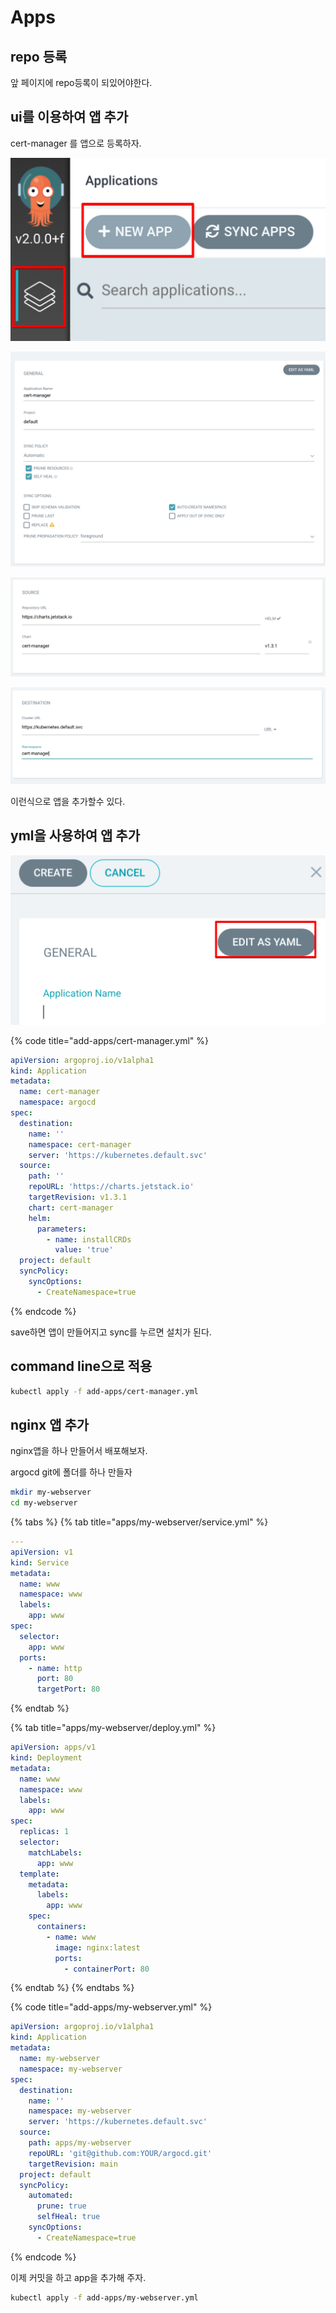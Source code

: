 # Apps

## repo 등록

앞 페이지에 repo등록이 되있어야한다.

## ui를 이용하여 앱 추가

cert-manager 를 앱으로 등록하자.

![](../.gitbook/assets/argocd-apps-01.png)

![](../.gitbook/assets/argocd-apps-02.png)

![](../.gitbook/assets/argocd-apps-03.png)

![](../.gitbook/assets/argocd-apps-04.png)

이런식으로 앱을 추가할수 있다.

## yml을 사용하여 앱 추가

![](../.gitbook/assets/argocd-apps-05.png)

{% code title="add-apps/cert-manager.yml" %}
```yaml
apiVersion: argoproj.io/v1alpha1
kind: Application
metadata:
  name: cert-manager
  namespace: argocd
spec:
  destination:
    name: ''
    namespace: cert-manager
    server: 'https://kubernetes.default.svc'
  source:
    path: ''
    repoURL: 'https://charts.jetstack.io'
    targetRevision: v1.3.1
    chart: cert-manager
    helm:
      parameters:
        - name: installCRDs
          value: 'true'
  project: default
  syncPolicy:
    syncOptions:
      - CreateNamespace=true
```
{% endcode %}

save하면 앱이 만들어지고 sync를 누르면 설치가 된다.

## command line으로 적용

```bash
kubectl apply -f add-apps/cert-manager.yml
```

## nginx 앱 추가

nginx앱을 하나 만들어서 배포해보자.

argocd git에 폴더를 하나 만들자

```bash
mkdir my-webserver
cd my-webserver
```

{% tabs %}
{% tab title="apps/my-webserver/service.yml" %}
```yaml
---
apiVersion: v1
kind: Service
metadata:
  name: www
  namespace: www
  labels:
    app: www
spec:
  selector:
    app: www
  ports:
    - name: http
      port: 80
      targetPort: 80
```
{% endtab %}

{% tab title="apps/my-webserver/deploy.yml" %}
```yaml
apiVersion: apps/v1
kind: Deployment
metadata:
  name: www
  namespace: www
  labels:
    app: www
spec:
  replicas: 1
  selector:
    matchLabels:
      app: www
  template:
    metadata:
      labels:
        app: www
    spec:
      containers:
        - name: www
          image: nginx:latest
          ports:
            - containerPort: 80
```
{% endtab %}
{% endtabs %}

{% code title="add-apps/my-webserver.yml" %}
```yaml
apiVersion: argoproj.io/v1alpha1
kind: Application
metadata:
  name: my-webserver
  namespace: my-webserver
spec:
  destination:
    name: ''
    namespace: my-webserver
    server: 'https://kubernetes.default.svc'
  source:
    path: apps/my-webserver
    repoURL: 'git@github.com:YOUR/argocd.git'
    targetRevision: main
  project: default
  syncPolicy:
    automated:
      prune: true
      selfHeal: true
    syncOptions:
      - CreateNamespace=true
```
{% endcode %}

이제 커밋을 하고 app을 추가해 주자.

```bash
kubectl apply -f add-apps/my-webserver.yml
```

